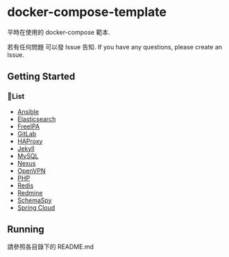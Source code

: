 # docker-compose-template

平時在使用的 docker-compose 範本.

若有任何問題 可以發 Issue 告知. If you have any questions, please create an Issue.

## Getting Started

### List

* [Ansible]
* [Elasticsearch]
* [FreeIPA]
* [GitLab]
* [HAProxy]
* [Jekyll]
* [MySQL]
* [Nexus]
* [OpenVPN]
* [PHP]
* [Redis]
* [Redmine]
* [SchemaSpy]
* [Spring Cloud]

## Running

請參照各目錄下的 README.md

[Ansible]: https://www.ansible.com/
[Elasticsearch]: https://www.elastic.co/elasticsearch/
[FreeIPA]: https://www.freeipa.org/
[GitLab]: https://about.gitlab.com/
[HAProxy]: http://www.haproxy.org/
[Jekyll]: https://jekyllrb.com/
[MySQL]: https://www.mysql.com/
[Nexus]: https://www.sonatype.com/products/repository-pro
[OpenVPN]: https://openvpn.net/
[PHP]: https://www.php.net/
[Redis]: https://redis.io/
[Redmine]: https://www.redmine.org/
[SchemaSpy]: http://schemaspy.org/
[Spring Cloud]: https://spring.io/projects/spring-cloud
